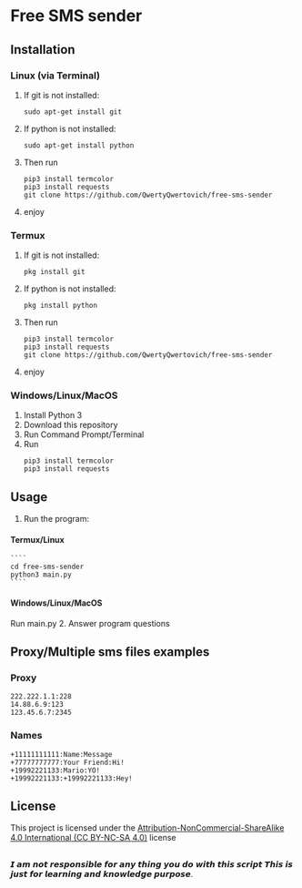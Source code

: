 # Free SMS sender
## Installation
### Linux (via Terminal)
1. If git is not installed:
    ````
    sudo apt-get install git
    ````
2. If python is not installed:
    ````
    sudo apt-get install python
    ````
3. Then run
    ````
    pip3 install termcolor
    pip3 install requests
    git clone https://github.com/QwertyQwertovich/free-sms-sender
    ````
4. enjoy
### Termux
1. If git is not installed:
    ````
    pkg install git
    ````
2. If python is not installed:
    ````
    pkg install python
    ````
3. Then run
    ````
    pip3 install termcolor
    pip3 install requests
    git clone https://github.com/QwertyQwertovich/free-sms-sender
    ````
4. enjoy
### Windows/Linux/MacOS
1. Install Python 3
2. Download this repository
3. Run Command Prompt/Terminal
4. Run
    ````
    pip3 install termcolor
    pip3 install requests
    ````
## Usage
1. Run the program:
#### Termux/Linux
    ````
    cd free-sms-sender
    python3 main.py
    ````
#### Windows/Linux/MacOS
Run main.py
2. Answer program questions
## Proxy/Multiple sms files examples
### Proxy
    222.222.1.1:228
    14.88.6.9:123
    123.45.6.7:2345
### Names
    +11111111111:Name:Message
    +77777777777:Your Friend:Hi!
    +19992221133:Mario:YO!
    +19992221133:+19992221133:Hey!
## License
This project is licensed under the [Attribution-NonCommercial-ShareAlike 4.0 International (CC BY-NC-SA 4.0)](https://github.com/QwertyQwertovich/free-sms-sender/blob/master/LICENSE) license
##
𝙄 𝙖𝙢 𝙣𝙤𝙩 𝙧𝙚𝙨𝙥𝙤𝙣𝙨𝙞𝙗𝙡𝙚 𝙛𝙤𝙧 𝙖𝙣𝙮 𝙩𝙝𝙞𝙣𝙜 𝙮𝙤𝙪 𝙙𝙤 𝙬𝙞𝙩𝙝 𝙩𝙝𝙞𝙨 𝙨𝙘𝙧𝙞𝙥𝙩 𝙏𝙝𝙞𝙨 𝙞𝙨 𝙟𝙪𝙨𝙩 𝙛𝙤𝙧 𝙡𝙚𝙖𝙧𝙣𝙞𝙣𝙜 𝙖𝙣𝙙 𝙠𝙣𝙤𝙬𝙡𝙚𝙙𝙜𝙚 𝙥𝙪𝙧𝙥𝙤𝙨𝙚.
##
